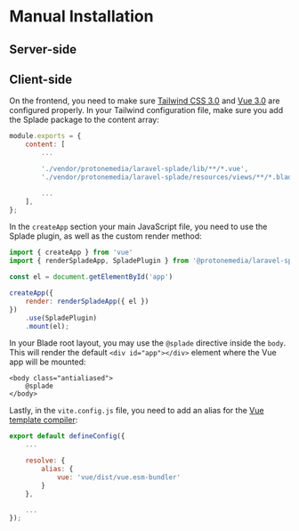 # Manual Installation

## Server-side

## Client-side

On the frontend, you need to make sure [Tailwind CSS 3.0](https://tailwindcss.com) and [Vue 3.0](https://vuejs.org) are configured properly. In your Tailwind configuration file, make sure you add the Splade package to the content array:

```js
module.exports = {
    content: [
        ...

        './vendor/protonemedia/laravel-splade/lib/**/*.vue',
        './vendor/protonemedia/laravel-splade/resources/views/**/*.blade.php',

        ...
    ],
};
```

In the `createApp` section your main JavaScript file, you need to use the Splade plugin, as well as the custom render method:

```js
import { createApp } from 'vue'
import { renderSpladeApp, SpladePlugin } from '@protonemedia/laravel-splade'

const el = document.getElementById('app')

createApp({
    render: renderSpladeApp({ el })
})
    .use(SpladePlugin)
    .mount(el);
```

In your Blade root layout, you may use the `@splade` directive inside the `body`. This will render the default `<div id="app"></div>` element where the Vue app will be mounted:

```blade
<body class="antialiased">
    @splade
</body>
```

Lastly, in the `vite.config.js` file, you need to add an alias for the [Vue template compiler](https://vuejs.org/guide/scaling-up/tooling.html#note-on-in-browser-template-compilation):

```js
export default defineConfig({
    ...

    resolve: {
        alias: {
            vue: 'vue/dist/vue.esm-bundler'
        }
    },

    ...
});
```